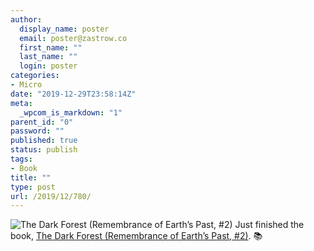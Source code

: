 ```yaml
---
author:
  display_name: poster
  email: poster@zastrow.co
  first_name: ""
  last_name: ""
  login: poster
categories:
- Micro
date: "2019-12-29T23:58:14Z"
meta:
  _wpcom_is_markdown: "1"
parent_id: "0"
password: ""
published: true
status: publish
tags:
- Book
title: ""
type: post
url: /2019/12/780/
---
```

<p><img src="/assets/2019/12/23168817._SY75_.jpg" alt="The Dark Forest (Remembrance of Earth’s Past, #2)" /> Just finished the book, <a href="https://www.goodreads.com/review/show/2970103456?utm_medium=api&amp;utm_source=rss">The Dark Forest (Remembrance of Earth’s Past, #2)</a>. 📚</p>
